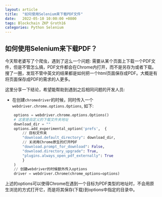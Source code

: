 ```yaml
---
layout: article
title:  "如何使用Selenium来下载PDF文件"
date:   2022-05-10 10:00:00 +0800
tags: Blockchain ZKP Groth16
categories: Python Selenium
---
```


## 如何使用Selenium来下载PDF？

今天帮老婆写了个爬虫，遇到了这么一个问题: 需要从某个页面上下载一个PDF文件，但是不管怎么搞，PDF文件都会在Chrome内打开，而不是另存为或者下载。搜了一圈，发现不管中英文的结果都是如何把一个html页面保存成PDF。大概是有将页面保存成PDF的需求的人更多。

这里分享一下结论，希望能帮助到遇到之后相同问题的开发人员: 

- 在创建`chromedriver`的时候，同时传入一个`webdriver.chrome.options.Options`, 如下:

```python
    options = webdriver.chrome.options.Options()
    # 这里是自定义的下载文件夹地址
    download_dir = "" 
    options.add_experimental_option('prefs',  {
        // 目标文件夹
        "download.default_directory": download_dir,
        // 关闭用Chrome原生的打开PDF
        "download.prompt_for_download": False,
        "download.directory_upgrade": True,
        "plugins.always_open_pdf_externally": True
        }
    )
    // 创建webdriver的时候额外传入options
    driver = webdriver.Chrome(chrome_options=options)
```

上述的options可以使得Chrome在遇到一个目标为PDF类型的地址时，不会用原生浏览的方式打开它，而是将其保存(下载)到options中指定的目录中。